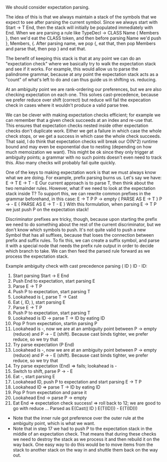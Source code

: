 We should consider expectation parsing. 

The idea of this is that we always maintain a stack of the symbols that we expect to see after parsing the current symbol. Since we always start with Start<T> -> T End<T>, then the stack will initially be populated immediately with End<T>. When we are parsing a rule like TypeDecl -> CLASS Name { Members }, then we'd eat the CLASS token, and then before parsing Name we'd push }, Members, {. After parsing name, we pop {, eat that, then pop Members and parse that, then pop } and eat that.

The benefit of keeping this stack is that at any point we can do an "expectation check" where we basically try to walk the expectation stack and see if it works. For example, this would allow us to parse the palindrome grammar, because at any point the expectation stack acts as a "count" of what's left to do and can thus guide us in shifting vs. reducing.

At an ambiguity point we are rank-ordering our preferences, but we are also checking expectation on each one. This solves cast-precedence, because we prefer reduce over shift (correct) but reduce will fail the expecation check in cases where it wouldn't produce a valid parse tree. 

We can be clever with making expectation checks efficient; for example we can remember that a given check succeeds at an index and re-use that. This ensures that expectation checks nested inside other expectation checks don't duplicate work. Either we get a failure in which case the whole check stops, or we get a success in which case the whole check succeeds. That said, I do think that expectation checks will break our O(N^2) runtime bound and may even be exponential due to nesting (depending on how much memoization we want). This might be ok since they only trigger at ambiguity points; a grammar with no such points doesn't even need to track this. Also many checks will probably fail quite quickly.

One of the keys to making expectation work is that we must always know what we are doing. For example, prefix parsing burns us. Let's say we have:
E -> T
E -> T - E
Our current approach is to parse T, then think about the two remainder rules. However, what if we need to look at the expectation stack inside T? To support this, we can rewrite common prefixes in the grammar beforehand, in this case:
E -> T P
P -> empty { PARSE AS E -> T }
P -> - E { PARSE AS E -> T - E }
With this formulation, when parsing E -> T P we just push P on the expectation stack!

Discriminator prefixes are tricky, though, because upon starting the prefix we need to do something about the rest of the current discriminator, but we don't know which symbols to push. It's not quite valid to push a new Symbol that has all suffixes, because that loses the connection between prefix and suffix rules. To fix this, we can create a suffix symbol, and parse it with a special node that needs the prefix rule output in order to decide which branch to take. We can then feed the parsed rule forward as we process the expectation stack.

Example ambiguity check with cast precedence parsing ( ID ) ID - ID:

1. Start parsing Start<E> -> E End<E>
2. Push End<E> to expectation, start parsing E
3. Parse E -> T P
4. Push P to expectation, start parsing T
5. Lookahead is (, parse T -> Cast
6. Eat (, ID, ), start parsing E
7. Parse E -> T P
8. Push P to expectation, start parsing T
9. Lookahead is ID -> parse T -> ID by eating ID
10. Pop P from expectation, startin parsing P
11. Lookahead is -, now we are at an ambiguity point between P -> empty (reduce) and P -> - E (shift). Because cast binds tighter, we prefer reduce, so we try that
12. Try parse expectation (P End<E>)
13. Lookahead is -, now we are at an ambiguity point between P -> empty (reduce) and P -> - E (shift). Because cast binds tighter, we prefer reduce, so we try that
14. Try parse expectation (End<E>) => fails; lookahead is -
15. Switch to shift, parse P -> - E
16. Eat -, start parsing E
17. Lookahead ID, push P to expectation and start parsing E -> T P
18. Lookahead ID => parse T -> ID by eating ID
19. Pop P from expectation and parse it
20. Lookahead End<E> -> parse P -> empty
21. Eat End<E> => expectation check success! => roll back to 12; we are good to go with reduce
...
Parsed as E(Cast(( ID ) E(T(ID))) - E(T(ID)))

* Note that the inner rule got preference over the outer rule at the ambiguity point, which is what we want.
* Note that in step 17 we had to push P to the expectation stack in the middle of an expectation check. That means that during these checks we need to destroy the stack as we process it and then rebuild it on the way back. One easy way to do this would be to move items from the stack to another stack on the way in and shuttle them back on the way out.